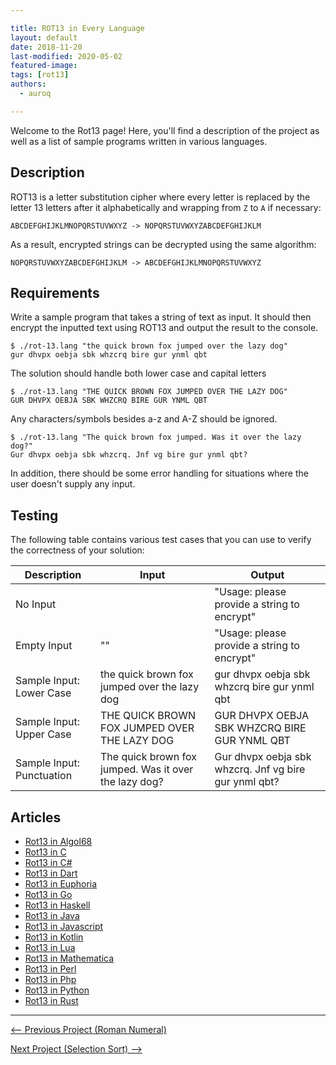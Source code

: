```yaml
---

title: ROT13 in Every Language
layout: default
date: 2018-11-20
last-modified: 2020-05-02
featured-image:
tags: [rot13]
authors:
  - auroq

---
```


Welcome to the Rot13 page! Here, you'll find a description of the project as well as a list of sample programs written in various languages.

## Description

ROT13 is a letter substitution cipher where every letter is replaced by the
letter 13 letters after it alphabetically and wrapping from `Z` to `A` if necessary:

    ABCDEFGHIJKLMNOPQRSTUVWXYZ -> NOPQRSTUVWXYZABCDEFGHIJKLM

As a result, encrypted strings can be decrypted using the same algorithm:

    NOPQRSTUVWXYZABCDEFGHIJKLM -> ABCDEFGHIJKLMNOPQRSTUVWXYZ


## Requirements

Write a sample program that takes a string of text as input.
It should then encrypt the inputted text using ROT13 and output the result to the console.

```console
$ ./rot-13.lang "the quick brown fox jumped over the lazy dog"
gur dhvpx oebja sbk whzcrq bire gur ynml qbt
```

The solution should handle both lower case and capital letters

```console
$ ./rot-13.lang "THE QUICK BROWN FOX JUMPED OVER THE LAZY DOG"
GUR DHVPX OEBJA SBK WHZCRQ BIRE GUR YNML QBT
```

Any characters/symbols besides a-z and A-Z should be ignored.

```console
$ ./rot-13.lang "The quick brown fox jumped. Was it over the lazy dog?"
Gur dhvpx oebja sbk whzcrq. Jnf vg bire gur ynml qbt?
```

In addition, there should be some error handling for situations where the user
doesn't supply any input.


## Testing

The following table contains various test cases that you can use to
verify the correctness of your solution:

| Description  | Input | Output |
|--------------|-------|--------|
| No Input     | | "Usage: please provide a string to encrypt" |
| Empty Input  | "" | "Usage: please provide a string to encrypt" |
| Sample Input: Lower Case | the quick brown fox jumped over the lazy dog | gur dhvpx oebja sbk whzcrq bire gur ynml qbt |
| Sample Input: Upper Case | THE QUICK BROWN FOX JUMPED OVER THE LAZY DOG | GUR DHVPX OEBJA SBK WHZCRQ BIRE GUR YNML QBT |
| Sample Input: Punctuation | The quick brown fox jumped. Was it over the lazy dog? | Gur dhvpx oebja sbk whzcrq. Jnf vg bire gur ynml qbt? |


## Articles

- [Rot13 in Algol68](https://sampleprograms.io/projects/rot13/algol68)
- [Rot13 in C](https://sampleprograms.io/projects/rot13/c)
- [Rot13 in C#](https://sampleprograms.io/projects/rot13/c-sharp)
- [Rot13 in Dart](https://sampleprograms.io/projects/rot13/dart)
- [Rot13 in Euphoria](https://sampleprograms.io/projects/rot13/euphoria)
- [Rot13 in Go](https://sampleprograms.io/projects/rot13/go)
- [Rot13 in Haskell](https://sampleprograms.io/projects/rot13/haskell)
- [Rot13 in Java](https://sampleprograms.io/projects/rot13/java)
- [Rot13 in Javascript](https://sampleprograms.io/projects/rot13/javascript)
- [Rot13 in Kotlin](https://sampleprograms.io/projects/rot13/kotlin)
- [Rot13 in Lua](https://sampleprograms.io/projects/rot13/lua)
- [Rot13 in Mathematica](https://sampleprograms.io/projects/rot13/mathematica)
- [Rot13 in Perl](https://sampleprograms.io/projects/rot13/perl)
- [Rot13 in Php](https://sampleprograms.io/projects/rot13/php)
- [Rot13 in Python](https://sampleprograms.io/projects/rot13/python)
- [Rot13 in Rust](https://sampleprograms.io/projects/rot13/rust)

---

<nav class="project-nav">

<div id="prev" markdown="1">

[<-- Previous Project (Roman Numeral)](https://sampleprograms.io/projects/roman-numeral)

</div>

<div id="next" markdown="1">

[Next Project (Selection Sort) -->](https://sampleprograms.io/projects/selection-sort)

</div>

</nav>